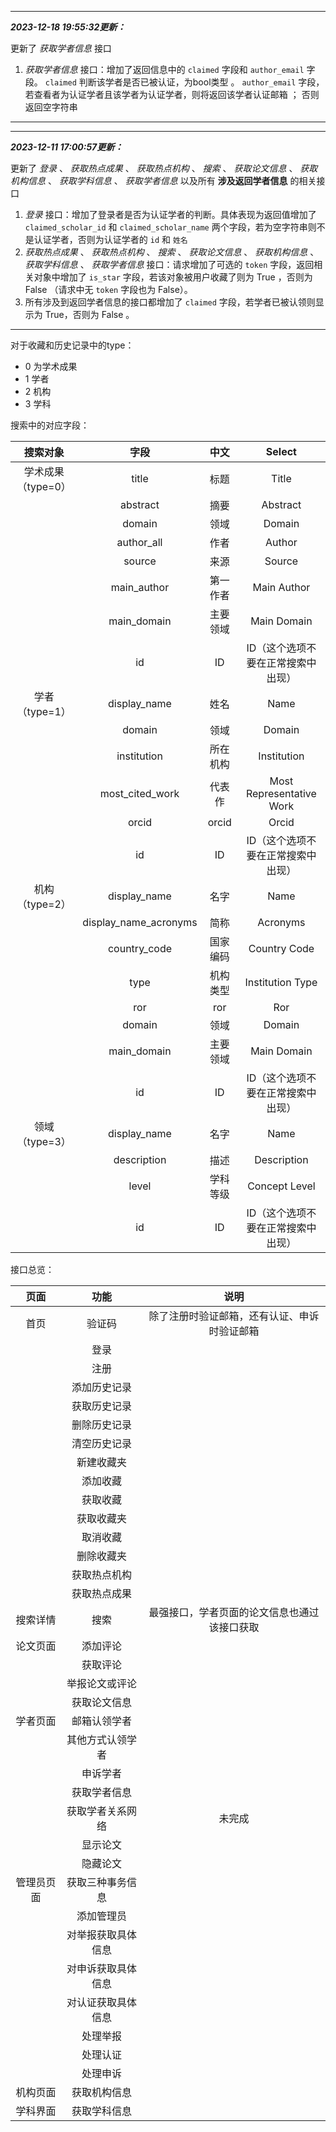 ------

***2023-12-18 19:55:32更新：***

更新了 *获取学者信息* 接口

1.   *获取学者信息* 接口：增加了返回信息中的 `claimed` 字段和 `author_email` 字段。 `claimed` 判断该学者是否已被认证，为bool类型 。 `author_email` 字段，若查看者为认证学者且该学者为认证学者，则将返回该学者认证邮箱 ； 否则返回空字符串

------






------

***2023-12-11 17:00:57更新：***

更新了 *登录* 、 *获取热点成果* 、 *获取热点机构* 、 *搜索* 、 *获取论文信息* 、 *获取机构信息* 、 *获取学科信息* 、 *获取学者信息* 以及所有 **涉及返回学者信息** 的相关接口

1.  *登录* 接口：增加了登录者是否为认证学者的判断。具体表现为返回值增加了 `claimed_scholar_id` 和 `claimed_scholar_name` 两个字段，若为空字符串则不是认证学者，否则为认证学者的 `id` 和 `姓名`
2.  *获取热点成果* 、 *获取热点机构* 、 *搜索* 、 *获取论文信息* 、 *获取机构信息* 、 *获取学科信息* 、 *获取学者信息* 接口：请求增加了可选的 `token` 字段，返回相关对象中增加了 `is_star` 字段，若该对象被用户收藏了则为 True ，否则为 False （请求中无 `token` 字段也为 False）。
3. 所有涉及到返回学者信息的接口都增加了 `claimed` 字段，若学者已被认领则显示为 True，否则为 False 。

------





对于收藏和历史记录中的type：

+ 0 为学术成果
+ 1 学者
+ 2 机构
+ 3 学科



搜索中的对应字段：

|      搜索对象      |         字段          |   中文   |               Select               |
| :----------------: | :-------------------: | :------: | :--------------------------------: |
| 学术成果（type=0） |         title         |   标题   |               Title                |
|                    |       abstract        |   摘要   |              Abstract              |
|                    |        domain         |   领域   |               Domain               |
|                    |      author_all       |   作者   |               Author               |
|                    |        source         |   来源   |               Source               |
|                    |      main_author      | 第一作者 |            Main Author             |
|                    |      main_domain      | 主要领域 |            Main Domain             |
|                    |          id           |    ID    | ID（这个选项不要在正常搜索中出现） |
|   学者（type=1）   |     display_name      |   姓名   |                Name                |
|                    |        domain         |   领域   |               Domain               |
|                    |      institution      | 所在机构 |            Institution             |
|                    |    most_cited_work    |  代表作  |      Most Representative Work      |
|                    |         orcid         |  orcid   |               Orcid                |
|                    |          id           |    ID    | ID（这个选项不要在正常搜索中出现） |
|   机构（type=2）   |     display_name      |   名字   |                Name                |
|                    | display_name_acronyms |   简称   |              Acronyms              |
|                    |     country_code      | 国家编码 |            Country Code            |
|                    |         type          | 机构类型 |          Institution Type          |
|                    |          ror          |   ror    |                Ror                 |
|                    |        domain         |   领域   |               Domain               |
|                    |      main_domain      | 主要领域 |            Main Domain             |
|                    |          id           |    ID    | ID（这个选项不要在正常搜索中出现） |
|   领域（type=3）   |     display_name      |   名字   |                Name                |
|                    |      description      |   描述   |            Description             |
|                    |         level         | 学科等级 |           Concept Level            |
|                    |          id           |    ID    | ID（这个选项不要在正常搜索中出现） |

接口总览：


|    页面    |        功能        |                     说明                     |
| :--------: | :----------------: | :------------------------------------------: |
|    首页    |       验证码       | 除了注册时验证邮箱，还有认证、申诉时验证邮箱 |
|            |        登录        |                                              |
|            |        注册        |                                              |
|            |    添加历史记录    |                                              |
|            |    获取历史记录    |                                              |
|            |    删除历史记录    |                                              |
|            |    清空历史记录    |                                              |
|            |     新建收藏夹     |                                              |
|            |      添加收藏      |                                              |
|            |      获取收藏      |                                              |
|            |     获取收藏夹     |                                              |
|            |      取消收藏      |                                              |
|            |     删除收藏夹     |                                              |
|            |    获取热点机构    |                                              |
|            |    获取热点成果    |                                              |
|  搜索详情  |        搜索        | 最强接口，学者页面的论文信息也通过该接口获取 |
|  论文页面  |      添加评论      |                                              |
|            |      获取评论      |                                              |
|            |   举报论文或评论   |                                              |
|            |    获取论文信息    |                                              |
|  学者页面  |    邮箱认领学者    |                                              |
|            |  其他方式认领学者  |                                              |
|            |      申诉学者      |                                              |
|            |    获取学者信息    |                                              |
|            |  获取学者关系网络  |                    未完成                    |
|            |      显示论文      |                                              |
|            |      隐藏论文      |                                              |
| 管理员页面 |  获取三种事务信息  |                                              |
|            |     添加管理员     |                                              |
|            | 对举报获取具体信息 |                                              |
|            | 对申诉获取具体信息 |                                              |
|            | 对认证获取具体信息 |                                              |
|            |      处理举报      |                                              |
|            |      处理认证      |                                              |
|            |      处理申诉      |                                              |
|  机构页面  |    获取机构信息    |                                              |
|  学科界面  |    获取学科信息    |                                              |





